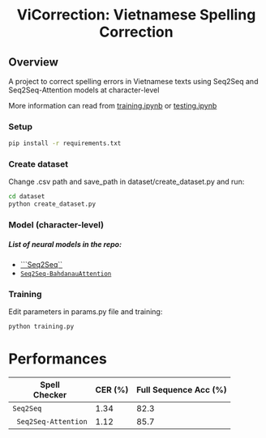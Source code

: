 <h1 align="center">
<p>ViCorrection: Vietnamese Spelling Correction
</h1>

## Overview 
A project to correct spelling errors in Vietnamese texts using Seq2Seq and Seq2Seq-Attention models at character-level

More information can read from [training.ipynb](notebooks/Spelling_Correction_Vietnamese_Training.ipynb) or [testing.ipynb](notebooks/Spelling_Correct_Vietnamese_Testing.ipynb)

### Setup 
```bash
pip install -r requirements.txt
```

### Create dataset
Change .csv path and save_path in dataset/create_dataset.py and run:
```bash 
cd dataset
python create_dataset.py
```

### Model (character-level)
##### List of neural models in the repo:

- [```Seq2Seq``](weights/seq2seq_without_att.pth)
- [```Seq2Seq-BahdanauAttention```](weights/seq2seq.pth)

### Training
Edit parameters in params.py file and training:
```bash
python training.py
```

# Performances
| Spell<br>Checker    | CER (%) | Full Sequence Acc (%) |
|----------|----------------------|--------------------------------------|
| ```Seq2Seq``` | 1.34 | 82.3 |
|``` Seq2Seq-Attention``` | 1.12 | 85.7|

